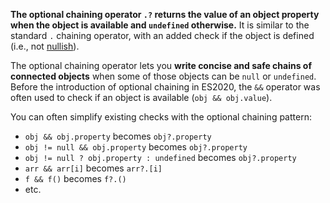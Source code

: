 **The optional chaining operator `.?` returns the value of an object property when the object is available and `undefined` otherwise.**
It is similar to the standard `.` chaining operator, with an added check if the object is defined (i.e., not [nullish](https://developer.mozilla.org/en-US/docs/Glossary/Nullish)).

The optional chaining operator lets you **write concise and safe chains of connected objects** when some of those objects can be `null` or `undefined`. Before the introduction of optional chaining in ES2020, the `&&` operator was often used to check if an object is available (`obj && obj.value`).

You can often simplify existing checks with the optional chaining pattern:
- `obj && obj.property` becomes `obj?.property`
- `obj != null && obj.property` becomes `obj?.property`
- `obj != null ? obj.property : undefined` becomes `obj?.property`
- `arr && arr[i]` becomes `arr?.[i]`
- `f && f()` becomes `f?.()`
- etc.
